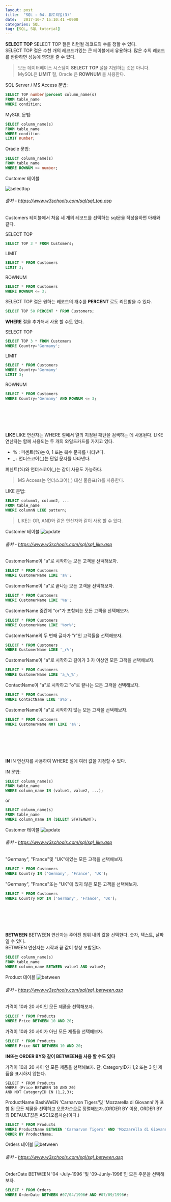 ```yaml
---
layout: post
title:  "SQL : 04. 튜토리얼(3)"
date:   2017-10-7 15:10:41 +0900
categories: SQL
tag: [SQL, SQL tutorial]
---
```


**SELECT TOP**
SELECT TOP 절은 리턴될 레코드의 수를 정할 수 있다.<br>
SELECT TOP 절은 수천 개의 레코드가있는 큰 테이블에서 유용하다. 많은 수의 레코드를 반환하면 성능에 영향을 줄 수 있다.

> 모든 데이터베이스 시스템이 **SELECT TOP** 절을 지원하는 것은 아니다. MySQL은 **LIMIT** 절, Oracle 은 **ROWNUM** 을 사용한다.

SQL Server / MS Access 문법:

```sql
SELECT TOP number|percent column_name(s)
FROM table_name
WHERE condition;
```

MySQL 문법:

```sql
SELECT column_name(s)
FROM table_name
WHERE condition
LIMIT number;
```

Oracle 문법:

```sql
SELECT column_name(s)
FROM table_name
WHERE ROWNUM <= number;
```

Customer 테이블

![selecttop](../../../../assets/media/images/sql-004/selecttop00.png)
###### 출처 - https://www.w3schools.com/sql/sql_top.asp

Customers 테이블에서 처음 세 개의 레코드를 선택하는 sql문을 작성을하면 아래와 같다.<br>

SELECT TOP

```sql
SELECT TOP 3 * FROM Customers;
```

LIMIT

```sql
SELECT * FROM Customers
LIMIT 3;
```

ROWNUM

```sql
SELECT * FROM Customers
WHERE ROWNUM <= 3;
```

SELECT TOP 절은 원하는 레코드의 개수를 **PERCENT** 로도 리턴받을 수 있다.

```sql
SELECT TOP 50 PERCENT * FROM Customers;
```

**WHERE** 절을 추가해서 사용 할 수도 있다.

SELECT TOP

```sql
SELECT TOP 3 * FROM Customers
WHERE Country='Germany';
```

LIMIT

```sql
SELECT * FROM Customers
WHERE Country='Germany'
LIMIT 3;
```

ROWNUM

```sql
SELECT * FROM Customers
WHERE Country='Germany' AND ROWNUM <= 3;
```

<br><br><br><br>

**LIKE**
LIKE 연산자는 WHERE 절에서 열의 지정된 패턴을 검색하는 데 사용된다. LIKE 연산자는 함께 사용되는 두 개의 와일드카드를 가지고 있다.

- % : 퍼센트(%)는 0, 1 또는 복수 문자를 나타낸다.
- _ : 언더스코어(\_)는 단일 문자를 나타낸다.

퍼센트(%)와 언더스코어(\_)는 같이 사용도 가능하다.

> MS Access는 언더스코어(\_) 대신 물음표(?)를 사용한다.

LIKE 문법:

```sql
SELECT column1, column2, ...
FROM table_name
WHERE columnN LIKE pattern;
```

> LIKE는 OR, AND와 같은 연산자와 같이 사용 할 수 있다.

Customer 테이블
![update](../../../../assets/media/images/sql-003/update00.png)
###### 출처 - https://www.w3schools.com/sql/sql_like.asp

CustomerName이 "a"로 시작하는 모든 고객을 선택해보자.

```sql
SELECT * FROM Customers
WHERE CustomerName LIKE 'a%';
```

CustomerName이 "a"로 끝나는 모든 고객을 선택해보자.

```sql
SELECT * FROM Customers
WHERE CustomerName LIKE '%a';
```

CustomerName 중간에 "or"가 포함되는 모든 고객을 선택해보자.

```sql
SELECT * FROM Customers
WHERE CustomerName LIKE '%or%';
```

CustomerName의 두 번째 글자가 "r"인 고객들을 선택해보자.

```sql
SELECT * FROM Customers
WHERE CustomerName LIKE '_r%';
```

CustomerName이 "a"로 시작하고 길이가 3 자 이상인 모든 고객을 선택해보자.

```sql
SELECT * FROM Customers
WHERE CustomerName LIKE 'a_%_%';
```

ContactName이 "a"로 시작하고 "o"로 끝나는 모든 고객을 선택해보자.

```sql
SELECT * FROM Customers
WHERE ContactName LIKE 'a%o';
```

CustomerName이 "a"로 시작하지 않는 모든 고객을 선택해보자.

```sql
SELECT * FROM Customers
WHERE CustomerName NOT LIKE 'a%';
```

<br><br><br><br>

**IN**
IN 연산자를 사용하여 WHERE 절에 여러 값을 지정할 수 있다.<br>

IN 문법:

```sql
SELECT column_name(s)
FROM table_name
WHERE column_name IN (value1, value2, ...);
```

or

```sql
SELECT column_name(s)
FROM table_name
WHERE column_name IN (SELECT STATEMENT);
```

Customer 테이블
![update](../../../../assets/media/images/sql-003/update00.png)
###### 출처 - https://www.w3schools.com/sql/sql_like.asp

"Germany", "France"및 "UK"에있는 모든 고객을 선택해보자.

```sql
SELECT * FROM Customers
WHERE Country IN ('Germany', 'France', 'UK');
```

"Germany", "France"또는 "UK"에 있지 않은 모든 고객을 선택해보자.

```sql
SELECT * FROM Customers
WHERE Country NOT IN ('Germany', 'France', 'UK');
```

<br><br><br><br>

**BETWEEN**
BETWEEN 연산자는 주어진 범위 내의 값을 선택한다. 숫자, 텍스트, 날짜 일 수 있다.<br>
BETWEEN 연산자는 시작과 끝 값이 항상 포함된다.

```sql
SELECT column_name(s)
FROM table_name
WHERE column_name BETWEEN value1 AND value2;
```

Product 테이블
![between](../../../../assets/media/images/sql-004/between00.png)
###### 출처 - https://www.w3schools.com/sql/sql_between.asp

가격이 10과 20 사이인 모든 제품을 선택해보자.

```sql
SELECT * FROM Products
WHERE Price BETWEEN 10 AND 20;
```

가격이 10과 20 사이가 아닌 모든 제품을 선택해보자.

```sql
SELECT * FROM Products
WHERE Price NOT BETWEEN 10 AND 20;
```

**IN또는 ORDER BY와 같이 BETWEEN을 사용 할 수도 있다**

가격이 10과 20 사이 인 모든 제품을 선택해보자. 단, CategoryID가 1,2 또는 3 인 제품을 표시하지 않는다.

```
SELECT * FROM Products
WHERE (Price BETWEEN 10 AND 20)
AND NOT CategoryID IN (1,2,3);
```

ProductName BashWeEN 'Carnarvon Tigers'및 'Mozzarella di Giovanni'가 포함 된 모든 제품을 선택하고 오름차순으로 정렬해보자.(ORDER BY 이용, ORDER BY의 DEFAULT값은 ASC(오름차순)이다.)

```sql
SELECT * FROM Products
WHERE ProductName BETWEEN 'Carnarvon Tigers' AND 'Mozzarella di Giovanni'
ORDER BY ProductName;
```

Orders 테이블
![between](../../../../assets/media/images/sql-004/between01.png)
###### 출처 - https://www.w3schools.com/sql/sql_between.asp

OrderDate BETWEEN '04 -July-1996 '및 '09-Junly-1996'인 모든 주문을 선택해보자.

```sql
SELECT * FROM Orders
WHERE OrderDate BETWEEN #07/04/1996# AND #07/09/1996#;
```
